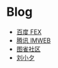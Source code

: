 # Blog

- [百度 FEX](http://fex.baidu.com/)
- [腾讯 IMWEB](https://imweb.io/)
- [图雀社区](https://tuture.co/)
- [刘小夕](https://juejin.im/user/5c6256596fb9a049bd42c770/posts)
